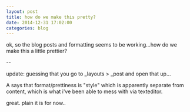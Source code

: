 ```yaml
---
layout: post
title: how do we make this pretty?
date: 2014-12-31 17:02:00
categories: blog
---
```

ok, so the blog posts and formatting seems to be working...how do we make this a little prettier?

--

update: guessing that you go to _layouts > _post and open that up...

A says that format/prettiness is "style" which is apparently separate from content, which is what i've been able to mess with via texteditor. 

great. plain it is for now..